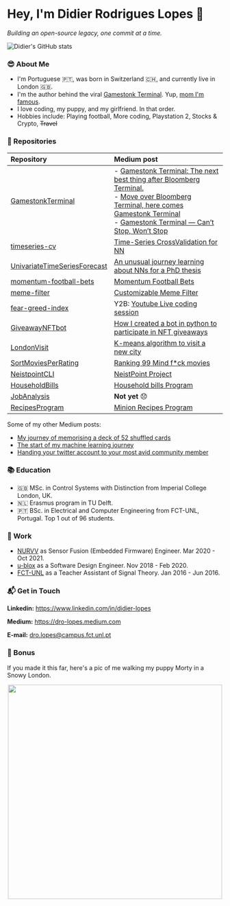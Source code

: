 # Hey, I'm Didier Rodrigues Lopes 👋

_Building an open-source legacy, one commit at a time._

![Didier's GitHub stats](https://github-readme-stats.vercel.app/api?username=DidierRLopes&show_icons=true)

### 😎 About Me

- I'm Portuguese 🇵🇹, was born in Switzerland 🇨🇭, and currently live in London 🇬🇧.
- I'm the author behind the viral [Gamestonk Terminal](https://github.com/GamestonkTerminal/GamestonkTerminal). Yup, [mom I'm famous](https://www.vice.com/en/article/qjp9vp/gamestonk-terminal-is-a-diy-meme-stock-version-of-bloomberg-terminal). 
- I love coding, my puppy, and my girlfriend. In that order.
- Hobbies include: Playing football, More coding, Playstation 2, Stocks & Crypto, <strike>Travel</strike>


### 🚀 Repositories

| Repository | Medium post |
| :--- | :--- |
| [GamestonkTerminal](https://github.com/GamestonkTerminal/GamestonkTerminal) | - [Gamestonk Terminal: The next best thing after Bloomberg Terminal.](https://dro-lopes.medium.com/gamestonk-terminal-the-next-best-thing-after-bloomberg-terminal-a263c001a61f) <br> - [Move over Bloomberg Terminal, here comes Gamestonk Terminal](https://dro-lopes.medium.com/move-over-bloomberg-terminal-here-comes-gamestonk-terminal-f612e5cac1f1) <br> - [Gamestonk Terminal — Can’t Stop, Won’t Stop](https://dro-lopes.medium.com/gamestonk-terminal-cant-stop-won-t-stop-e635662d6f2e)
| [timeseries-cv](https://github.com/DidierRLopes/timeseries-cv) | [Time-Series CrossValidation for NN](https://dro-lopes.medium.com/time-series-crossvalidation-for-nn-6279cd5ae25e) |
| [UnivariateTimeSeriesForecast](https://github.com/DidierRLopes/UnivariateTimeSeriesForecast) | [An unusual journey learning about NNs for a PhD thesis](https://dro-lopes.medium.com/an-unusual-journey-learning-about-nns-for-a-phd-thesis-dc3a1bc99128) |
| [momentum-football-bets](https://github.com/DidierRLopes/momentum-football-bets) | [Momentum Football Bets](https://dro-lopes.medium.com/momentum-football-bets-daa1d829ae21) |
| [meme-filter](https://github.com/DidierRLopes/meme-filter) | [Customizable Meme Filter](https://dro-lopes.medium.com/customizable-meme-filter-9158414366d7) |
| [fear-greed-index](https://github.com/DidierRLopes/fear-greed-index) | Y2B: [Youtube Live coding session](https://www.youtube.com/watch?v=9BMI9cleTTg) |
| [GiveawayNFTbot](https://github.com/DidierRLopes/GiveawayNFTbot) | [How I created a bot in python to participate in NFT giveaways](https://dro-lopes.medium.com/how-i-created-a-bot-in-python-to-participate-in-nft-giveaways-152df7dafa25) |
| [LondonVisit](https://github.com/DidierRLopes/LondonVisit) | [K-means algorithm to visit a new city](https://dro-lopes.medium.com/k-means-clustering-to-visit-a-new-city-3a207a96cd97) |
| [SortMoviesPerRating](https://github.com/DidierRLopes/SortMoviesPerRating) | [Ranking 99 Mind f*ck movies](https://dro-lopes.medium.com/ranking-99-mind-f-ck-movies-d059c56146e7) |
| [NeistpointCLI](https://github.com/DidierRLopes/NeistpointCLI) | [NeistPoint Project](https://dro-lopes.medium.com/neistpoint-project-587922a398d0)  |
| [HouseholdBills](https://github.com/DidierRLopes/HouseholdBills) | [Household bills Program](https://dro-lopes.medium.com/household-bills-program-18cc5566d2d1) |
| [JobAnalysis](https://github.com/DidierRLopes/JobAnalysis) | **Not yet** 😞 |
| [RecipesProgram](https://github.com/DidierRLopes/RecipesProgram) | [Minion Recipes Program](https://dro-lopes.medium.com/minion-recipes-program-1a926add4a2) |

Some of my other Medium posts:
- [My journey of memorising a deck of 52 shuffled cards](https://dro-lopes.medium.com/my-journey-of-memorising-a-deck-of-52-shuffled-cards-246be0c680d2)
- [The start of my machine learning journey](https://dro-lopes.medium.com/the-start-of-my-machine-learning-journey-4f30caf8436f)
- [Handing your twitter account to your most avid community member](https://dro-lopes.medium.com/handing-your-twitter-account-to-your-most-avid-community-member-c5ba8135d6f8)

### 📚 Education

- 🇬🇧 MSc. in Control Systems with Distinction from Imperial College London, UK.
- 🇳🇱 Erasmus program in TU Delft. 
- 🇵🇹 BSc. in Electrical and Computer Engineering from FCT-UNL, Portugal. Top 1 out of 96 students.

### 👕 Work
- [NURVV](https://www.nurvv.com/) as Sensor Fusion (Embedded Firmware) Engineer. Mar 2020 - Oct 2021.
- [u-blox](https://www.u-blox.com/) as a Software Design Engineer. Nov 2018 - Feb 2020.
- [FCT-UNL](https://www.fct.unl.pt/en) as a Teacher Assistant of Signal Theory. Jan 2016 - Jun 2016.


### 📬 Get in Touch

**Linkedin:** https://www.linkedin.com/in/didier-lopes

**Medium:** https://dro-lopes.medium.com

**E-mail:** dro.lopes@campus.fct.unl.pt


### 🐶 Bonus

If you made it this far, here's a pic of me walking my puppy Morty in a Snowy London.

<p align="center">
  <img src="https://user-images.githubusercontent.com/25267873/134752033-18df2fdc-58d8-413f-8b61-2a17b0c8271c.JPG" width="500"/>
</p>
  


<!--
**DidierRLopes/DidierRLopes** is a ✨ _special_ ✨ repository because its `README.md` (this file) appears on your GitHub profile.
-->
